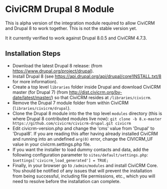 CiviCRM Drupal 8 Module
=======================

This is alpha version of the integration module required to allow CiviCRM and Drupal 8 to work together. This is not the stable version yet.

It it currently verified to work against Drupal 8.0.5 and CiviCRM 4.7.3.

Installation Steps
------------------

- Download the latest Drupal 8 release: (from https://www.drupal.org/project/drupal).
- Install Drupal 8 (see https://api.drupal.org/api/drupal/core!INSTALL.txt/8 for more information).
- Create a top level `libraries` folder inside Drupal and download CiviCRM master (for Drupal 7) (from http://dist.civicrm.org/by-date/latest/master/) so that CiviCRM resides at `/libraries/civicrm`.
- Remove the Drupal 7 module folder from within CiviCRM (`libraries/civicrm/drupal`).
- Clone the Drupal 8 module into the the top level `modules` directory (this is where Drupal 8 contributed modules live now): `git clone -b 8.x-master https://github.com/civicrm/civicrm-drupal.git civicrm`
- Edit civicrm-version.php and change the 'cms' value from 'Drupal' to 'Drupal8'. If you are reading this after having already installed CiviCRM and running into an undefined `arg(0)` error, change the CIVICRM_UF value in your civicrm.settings.php file.
- If you want the installer to load dummy contacts and data, add the following configuration parameter to `sites/default/settings.php`: `$settings['civicrm_load_generated'] = TRUE;`
- Finally, in your browser go to `/admin/modules` and install CiviCRM Core. You should be notified of any issues that will prevent the installation from being successful, including file permissions, etc., which you will need to resolve before the installation can complete.

